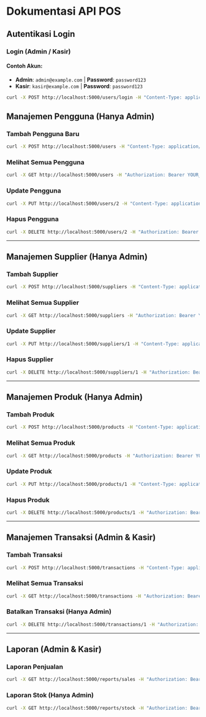 # Dokumentasi API POS

## Autentikasi Login
### Login (Admin / Kasir)
#### Contoh Akun:
- **Admin**: `admin@example.com` | **Password**: `password123`
- **Kasir**: `kasir@example.com` | **Password**: `password123`

```sh
curl -X POST http://localhost:5000/users/login -H "Content-Type: application/json" -d "{\"email\":\"admin@example.com\",\"password\":\"password123\"}"
```

## Manajemen Pengguna (Hanya Admin)
### Tambah Pengguna Baru
```sh
curl -X POST http://localhost:5000/users -H "Content-Type: application/json" -H "Authorization: Bearer YOUR_ADMIN_TOKEN" -d "{\"name\":\"Kasir Baru\",\"email\":\"kasir@example.com\",\"password\":\"password123\",\"role\":\"kasir\"}"
```

### Melihat Semua Pengguna
```sh
curl -X GET http://localhost:5000/users -H "Authorization: Bearer YOUR_ADMIN_TOKEN"
```

### Update Pengguna
```sh
curl -X PUT http://localhost:5000/users/2 -H "Content-Type: application/json" -H "Authorization: Bearer YOUR_ADMIN_TOKEN" -d "{\"name\":\"Kasir Update\",\"email\":\"kasir_update@example.com\",\"role\":\"kasir\"}"
```

### Hapus Pengguna
```sh
curl -X DELETE http://localhost:5000/users/2 -H "Authorization: Bearer YOUR_ADMIN_TOKEN"
```

-------------------------------------------------------------

## Manajemen Supplier (Hanya Admin)
### Tambah Supplier
```sh
curl -X POST http://localhost:5000/suppliers -H "Content-Type: application/json" -H "Authorization: Bearer YOUR_ADMIN_TOKEN" -d "{\"name\":\"Supplier A\",\"contact\":\"08123456789\",\"address\":\"Jl. Raya No. 10\"}"
```

### Melihat Semua Supplier
```sh
curl -X GET http://localhost:5000/suppliers -H "Authorization: Bearer YOUR_ADMIN_TOKEN"
```

### Update Supplier
```sh
curl -X PUT http://localhost:5000/suppliers/1 -H "Content-Type: application/json" -H "Authorization: Bearer YOUR_ADMIN_TOKEN" -d "{\"name\":\"Supplier Update\",\"contact\":\"08123456789\",\"address\":\"Jl. Baru No. 10\"}"
```

### Hapus Supplier
```sh
curl -X DELETE http://localhost:5000/suppliers/1 -H "Authorization: Bearer YOUR_ADMIN_TOKEN"
```

-------------------------------------------------------------

## Manajemen Produk (Hanya Admin)
### Tambah Produk
```sh
curl -X POST http://localhost:5000/products -H "Content-Type: application/json" -H "Authorization: Bearer YOUR_ADMIN_TOKEN" -d "{\"name\":\"Produk A\",\"category\":\"Elektronik\",\"unit\":\"pcs\",\"price\":10000,\"stock\":50}"
```

### Melihat Semua Produk
```sh
curl -X GET http://localhost:5000/products -H "Authorization: Bearer YOUR_ADMIN_TOKEN"
```

### Update Produk
```sh
curl -X PUT http://localhost:5000/products/1 -H "Content-Type: application/json" -H "Authorization: Bearer YOUR_ADMIN_TOKEN" -d "{\"name\":\"Produk Baru\",\"category\":\"Elektronik\",\"unit\":\"pcs\",\"price\":15000,\"stock\":40}"
```

### Hapus Produk
```sh
curl -X DELETE http://localhost:5000/products/1 -H "Authorization: Bearer YOUR_ADMIN_TOKEN"
```

-------------------------------------------------------------

## Manajemen Transaksi (Admin & Kasir)
### Tambah Transaksi
```sh
curl -X POST http://localhost:5000/transactions -H "Content-Type: application/json" -H "Authorization: Bearer YOUR_TOKEN" -d "{\"customer_id\":1,\"total_price\":20000,\"items\":[{\"product_id\":1,\"quantity\":2,\"price\":10000}]}"
```

### Melihat Semua Transaksi
```sh
curl -X GET http://localhost:5000/transactions -H "Authorization: Bearer YOUR_TOKEN"
```

### Batalkan Transaksi (Hanya Admin)
```sh
curl -X DELETE http://localhost:5000/transactions/1 -H "Authorization: Bearer YOUR_ADMIN_TOKEN"
```

-------------------------------------------------------------

## Laporan (Admin & Kasir)
### Laporan Penjualan
```sh
curl -X GET http://localhost:5000/reports/sales -H "Authorization: Bearer YOUR_TOKEN"
```

### Laporan Stok (Hanya Admin)
```sh
curl -X GET http://localhost:5000/reports/stock -H "Authorization: Bearer YOUR_ADMIN_TOKEN"
```